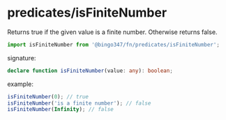 # predicates/isFiniteNumber

Returns true if the given value is a finite number. Otherwise returns false.

```javascript
import isFiniteNumber from '@bingo347/fn/predicates/isFiniteNumber';
```

signature:

```typescript
declare function isFiniteNumber(value: any): boolean;
```

example:

```javascript
isFiniteNumber(0); // true
isFiniteNumber('is a finite number'); // false
isFiniteNumber(Infinity); // false
```